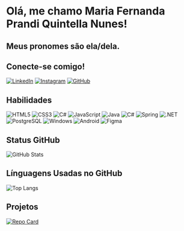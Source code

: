 # Olá, me chamo Maria Fernanda Prandi Quintella Nunes!
## Meus pronomes são ela/dela.

## Conecte-se comigo!
[![LinkedIn](https://img.shields.io/badge/LinkedIn-0077B5?style=for-the-badge&logo=linkedin&logoColor=white)](https://www.linkedin.com/in/mafepqnunes/)
[![Instagram](https://img.shields.io/badge/-Instagram-%23E4405F?style=for-the-badge&logo=instagram&logoColor=white)](https://www.instagram.com/mafee_prandi/)
[![GitHub](https://img.shields.io/badge/GitHub-100000?style=for-the-badge&logo=github&logoColor=white)](https://github.com/Mafeepam)

## Habilidades
![HTML5](https://img.shields.io/badge/HTML5-E34F26?style=for-the-badge&logo=html5&logoColor=white)
![CSS3](https://img.shields.io/badge/CSS3-1572B6?style=for-the-badge&logo=css3&logoColor=white)
![C#](https://img.shields.io/badge/C%23-239120?style=for-the-badge&logo=c-sharp&logoColor=white)
![JavaScript](https://img.shields.io/badge/JavaScript-F7DF1E?style=for-the-badge&logo=javascript&logoColor=black)
![Java](https://img.shields.io/badge/java-%23ED8B00.svg?style=for-the-badge&logo=openjdk&logoColor=white)
![C#](https://img.shields.io/badge/C%23-239120?style=for-the-badge&logo=c-sharp&logoColor=white)
![Spring](https://img.shields.io/badge/spring-%236DB33F.svg?style=for-the-badge&logo=spring&logoColor=white)
![.NET](https://img.shields.io/badge/.NET-5C2D91?style=for-the-badge&logo=.net&logoColor=white)
![PostgreSQL](https://img.shields.io/badge/PostgreSQL-000?style=for-the-badge&logo=postgresql)
![Windows](https://img.shields.io/badge/Windows-000?style=for-the-badge&logo=windows&logoColor=2CA5E0)
![Android](https://img.shields.io/badge/Android-3DDC84?style=for-the-badge&logo=android&logoColor=white)
![Figma](https://img.shields.io/badge/Figma-696969?style=for-the-badge&logo=figma&logoColor=figma)



## Status GitHub

![GitHub Stats](https://github-readme-stats.vercel.app/api?username=Mafeepam&theme=transparent&bg_color=030d22&border_color=be1cf0&show_icons=true&icon_color=30A3DC&title_color=d62e97&text_color=FFF)

## Línguagens Usadas no GitHub

![Top Langs](https://github-readme-stats-git-masterrstaa-rickstaa.vercel.app/api/top-langs/?username=Mafeepam&layout=compact&bg_color=030d22&border_color=be1cf0&title_color=d62e97&text_color=FFF)

## Projetos

[![Repo Card](https://github-readme-stats.vercel.app/api/pin/?username=Mafeepam&repo=trabalho-de-poo&bg_color=030d22&border_color=be1cf0&show_icons=true&icon_color=30A3DC&title_color=d62e97&text_color=FFF)](https://github.com/Mafeepam/trabalho-de-poo)
